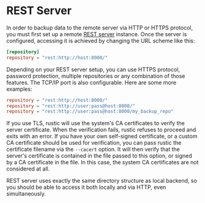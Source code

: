 # REST Server

In order to backup data to the remote server via HTTP or HTTPS protocol, you
must first set up a remote
[REST server](https://github.com/rustic-rs/rust-server) instance. Once the
server is configured, accessing it is achieved by changing the URL scheme like
this:

```toml
[repository]
repository = "rest:http://host:8000/"
```

Depending on your REST server setup, you can use HTTPS protocol, password
protection, multiple repositories or any combination of those features. The
TCP/IP port is also configurable. Here are some more examples:

```toml
repository = "rest:http://host:8000/"
repository = "rest:http://user:pass@host:8000/"
repository = "rest:http://user:pass@host:8000/my_backup_repo"
```

If you use TLS, rustic will use the system's CA certificates to verify the
server certificate. When the verification fails, rustic refuses to proceed and
exits with an error. If you have your own self-signed certificate, or a custom
CA certificate should be used for verification, you can pass rustic the
certificate filename via the `--cacert` option. It will then verify that the
server's certificate is contained in the file passed to this option, or signed
by a CA certificate in the file. In this case, the system CA certificates are
not considered at all.

REST server uses exactly the same directory structure as local backend, so you
should be able to access it both locally and via HTTP, even simultaneously.
